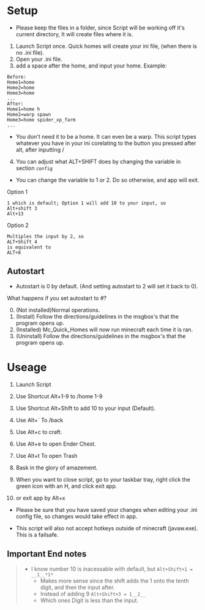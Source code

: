 # Setup
- Please keep the files in a folder, since Script will be working off it's current directory, It will create files where it is.


1. Launch Script once. Quick homes will create your ini file, (when there is no .ini file).
2. Open your .ini file. 
3. add a space after the home, and input your home.
Example:
```
Before:
Home1=home
Home2=home
Home3=home
...
After:
Home1=home h
Home2=warp spawn
Home3=home spider_xp_farm
...
```
- You don't need it to be a home. It can even be a warp.
This script types whatever you have in your ini corelating to the button you pressed after alt, after inputting /

4. You can adjust what ALT+SHIFT does by changing the variable in section `config`
- You can change the variable to 1 or 2. Do so otherwise, and app will exit. 

Option 1
```
1 which is default; Option 1 will add 10 to your input, so
Alt+shift 3
Alt+13
```

Option 2
```
Multiples the input by 2, so
ALT+Shift 4
is equivalent to 
ALT+8
```
## Autostart
- Autostart is 0 by default. (And setting autostart to 2 will set it back to 0).

What happens if you set autostart to #?

0. (Not installed)Normal operations.
1. (Install) Follow the directions/guidelines in the msgbox's that the program opens up. 
3. (Installed) Mc_Quick_Homes will now run minecraft each time it is ran.
4. (Uninstall) Follow the directions/guidelines in the msgbox's that the program opens up. 

# Useage
1.	Launch Script
2.	Use Shortcut Alt+1-9 to /home 1-9
3.	Use Shortcut Alt+Shift to add 10 to your input (Default). 
4.	Use Alt+` To /back
5.	Use Alt+c to craft. 
6.	Use Alt+e to open Ender Chest. 
7.	Use Alt+t To open Trash
8.	Bask in the glory of amazement. 

9.	When you want to close script, go to your taskbar tray, right click the green icon with an H, and click exit app. 
10.	or exit app by Alt+x

- Please be sure that you have saved your changes when editing your .ini config file, so changes would take effect in app.

- This script will also not accept hotkeys outside of minecraft (javaw.exe). This is a failsafe. 

## Important End notes
> - I know number 10 is inacessable with default, but
>   `Alt+Shift+1 = __1__*1*`
>   - Makes more sense since the shift adds the 1 onto the tenth digit, and then the input after. 
>   - Instead of adding 9
>   `Alt+Shift+3 = 1__2__`
>   - Which ones Digit is less than the input. 
